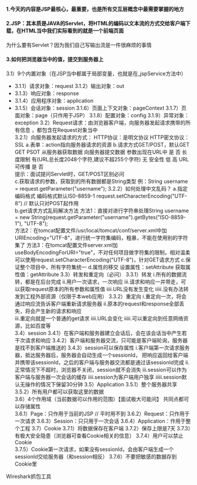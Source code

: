 #### 1.今天的内容是JSP最核心，最重要，也是所有交互层概念中最需要掌握的地方
#### 2.JSP：其本质是JAVA的Servlet，将HTML的编码以文本流的方式交给客户端下载，在HTML当中我们实际看到的就是一个前端页面
   为什么要有Servlet？因为我们自己写输出流是一件很麻烦的事情
#### 3.如何把浏览器当中的值，提交到服务器上 
   3.1）9个内置对象（在JSP当中都属于局部变量，也就是在_jspService方法中）
   * 3.1.1）请求对象：request
     3.1.2）输出对象：out
   * 3.1.3）响应对象：response
   * 3.1.4）应用程序对象：application
   * 3.1.5）会话对象：session
     3.1.6）页面上下文对象：pageContext
     3.1.7）页面对象：page（只作用于JSP）
     3.1.8）配置对象：config
     3.1.9）异常对象：exception
  3.2）Request请求：由浏览器客户端，向服务器发起请求携带的所有信息 ，都包含在Request对象当中  
     3.2.1）向服务器发起请求的方式：
        HTTP协议：是明文协议
        HTTP密文协议：SSL 
        a.表单：action指向服务器请求的资源
        b.请求方式GET/POST，默认GET
                                GET                                         PSOT
                        从服务器获取数据                                    向服务器提交数据
          参数出现在URL中         是                                           否
          长度限制                有(URL总长度2048个字符,建议不超255个字符)       无
          安全性                  低                                           高
          URL可传播               是                                           否     
          提示：面试提问Servlet时，GET/POST区别必问      
        c.获取请求的参数，获取到的所有数据都是String类型
            例：String username = request.getParameter("username");
    3.2.2）如何处理中文乱码？
        a.指定编码格式 编码格式默认IS0-8859-1
            request.setCharacterEncoding("UTF-8")  // 默认只对POST起作用  
        b.get请求方式乱码解决方法
            方法1：直接对进行字符串处理String username = new String(request.getParameter("username").getBytes("ISO-8859-1"), "UTF-8");  
            方法2：在tomcat配置文件/usr/local/tomcat/conf/server.xml中加URIEncoding="UTF-8"，进行统一字符集编码，粗暴，不能在使用别的字符集了
            方法3：在tomcat配置文件server.xml加useBodyEncodingForURI="true"，不对任何项目做字符集的限制，相对温柔
                  可以使用request.setCharacterEncoding("UTF-8")，针对GET请求方式 
        c.保证整个项目中，所有字符集统一 
        d.属性的移交
            设置属性：setAttribute
            获取属性值：getAttribute
  3.3）转发和重定向（必问）
     3.3.1）转发
        i.所有的数据流转，都是在后台完成
        ii.用户一次请求，一次响应
        iii.请求和响应一并带走，可以获取request原本的所有参数和属性值
        iiii.URL没有发生变化
        iiiii.没有办法转发到工程外部资源（仅限于本web应用）
     3.3.2）重定向
        i.重定向一次，将会通过响应流告诉客户端重新请求服务器
        ii.原本的request和response全部丢失，将会产生新的请求和响应  
        iii.重定向就是一个普通的get请求
        iiii.URL会变化
        iiiii.可以重定向到任意网络资源，比如百度等   
  3.4）session
     3.4.1）在客户端和服务器建立会话后，会在该会话当中产生若干次请求和响应
     3.4.2）客户端和服务器交流，只可能是客户端轮询，服务器是找不到客户端推送的
     3.4.3）session可以保存属性
            i.客户端第一次请求服务器，抵达服务器后，服务器会自动生成一个sessionId，
                把响应返回给客户端并携带该sessionId，之后的客户端与服务器交流都是通过该sessionId完成
            ii.正常情况下不超时，浏览器不关闭，session就不会消失
            iii.session可以作为客户端与服务器一次会话的缓存
            iiii.session为客户端用户独享
            iiiii.session默认无操作的情况下保留30分钟
  3.5）Application
     3.5.1）整个服务器共享
     3.5.2）所有用户都可以获取这里的数据                       
  3.6）4个作用域（当前数据可以作用的范围）【面试极大可能问】 
     共同点都可以存储属性  
     3.6.1）Page：只作用于当前的JSP  // 平时用不到
     3.6.2）Request：只作用于一次请求
     3.6.3）Session：只只用于一次会话
     3.6.4）Application：作用于整个工程
  3.7）Cookie
     3.7.1）将数据保存在客户端
     3.7.2）保存上限是7天
     3.7.3）有极大安全隐患（浏览器可查看Cookie相关的信息）
     3.7.4）用户可以禁止Cookie  
     3.7.5）Cookie第一次请求，如果没有sessionId，会由客户端生成一个sessionId交给服务器（和session相反）
     3.7.6）不要把敏感的数据存到Cookie里
      
     
   Wireshark抓包工具